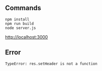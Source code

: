 ## Commands

```shell
npm install
npm run build
node server.js
```
[http://localhost:3000](http://localhost:3000)

## Error
```txt
TypeError: res.setHeader is not a function
```
